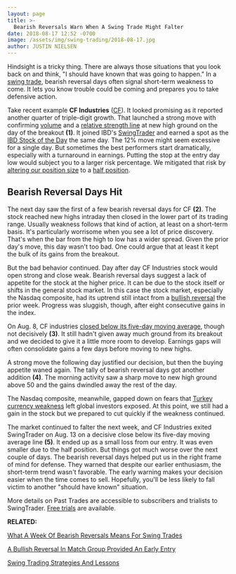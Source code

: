 ```yaml
---
layout: page
title: >-
  Bearish Reversals Warn When A Swing Trade Might Falter
date: 2018-08-17 12:52 -0700
image: /assets/img/swing-trading/2018-08-17.jpg
author: JUSTIN NIELSEN
---
```






Hindsight is a tricky thing. There are always those situations that you look back on and think, "I should have known that was going to happen." In a [swing trade](https://www.investors.com/ibd-university/swing-trading/), bearish reversal days often signal short-term weakness to come. It lets you know trouble could be coming and prepares you to take defensive action.




Take recent example **CF Industries** ([CF](https://research.investors.com/quote.aspx?symbol=CF)). It looked promising as it reported another quarter of triple-digit growth. That launched a strong move with confirming [volume](https://www.investors.com/research/swing-trading/how-much-trading-volume-is-enough-in-swing-trades/) and a [relative strength line](https://www.investors.com/how-to-invest/investors-corner/relative-strength-line-identifies-strong-stocks/) at new high ground on the day of the breakout **(1)**. It joined IBD's [SwingTrader](http://shop.investors.com/offer/splashresponsive.aspx?id=SwingTrader&src=A011LPH) and earned a spot as the [IBD Stock of the Day](https://www.investors.com/research/ibd-stock-of-the-day/stock-of-the-day-cf-industries-cf-stock-buy-zone-bullish-indicator/) the same day. The 12% move might seem excessive for a single day. But sometimes the best performers start dramatically, especially with a turnaround in earnings. Putting the stop at the entry day low would subject you to a larger risk percentage. We mitigated that risk by [altering our position size](https://www.investors.com/research/swing-trading/position-size-calculator-swing-trading-tool/) to a [half position](https://www.investors.com/research/swing-trading/half-positions-are-not-signs-of-commitment-issues/).


Bearish Reversal Days Hit
-------------------------


The next day saw the first of a few bearish reversal days for CF **(2)**. The stock reached new highs intraday then closed in the lower part of its trading range. Usually weakness follows that kind of action, at least on a short-term basis. It's particularly worrisome when you see a lot of price discovery. That's when the bar from the high to low has a wider spread. Given the prior day's move, this day wasn't too bad. One could argue that at least it kept the bulk of its gains from the breakout.


But the bad behavior continued. Day after day CF Industries stock would open strong and close weak. Bearish reversal days suggest a lack of appetite for the stock at the higher price. It can be due to the stock itself or shifts in the general stock market. In this case the stock market, especially the Nasdaq composite, had its uptrend still intact from a [bullish reversal](https://www.investors.com/research/swing-trading/stock-market-reversal-day-market-trend/) the prior week. Progress was sluggish, though, after eight consecutive gains in the index.


On Aug. 8, CF industries [closed below its five-day moving average](https://www.investors.com/research/swing-trading/short-term-moving-averages-can-help-cut-stock-losses-quicker/), though not decisively **(3)**. It still hadn't given away much ground from its breakout and we decided to give it a little more room to develop. Earnings gaps will often consolidate gains a few days before moving to new highs.


A strong move the following day justified our decision, but then the buying appetite waned again. The tally of bearish reversal days got another addition **(4)**. The morning activity saw a sharp move to new high ground above 50 and the gains dwindled away the rest of the day.


The Nasdaq composite, meanwhile, gapped down on fears that [Turkey currency weakness](https://www.investors.com/news/economy/dollar-hits-high-trump-fed-hurt-turkey-emerging-markets/) left global investors exposed. At this point, we still had a gain in the stock but we prepared to cut quickly if the weakness continued.


The market continued to falter the next week, and CF Industries exited SwingTrader on Aug. 13 on a decisive close below its five-day moving average line **(5)**. It ended up as a small loss from our entry. It was even smaller due to the half position. But things got much worse over the next couple of days. The bearish reversal days helped put us in the right frame of mind for defense. They warned that despite our earlier enthusiasm, the short-term trend wasn't favorable. The early warning makes your decision easier when the time comes to sell. Hopefully, you'll be less likely to fall victim to another "should have known" situation.


More details on Past Trades are accessible to subscribers and trialists to SwingTrader. [Free trials](http://shop.investors.com/offer/splashresponsive.aspx?id=SwingTrader&src=A011LPH) are available.


**RELATED:**


[What A Week Of Bearish Reversals Means For Swing Trades](https://www.investors.com/research/swing-trading/what-a-week-of-bearish-reversals-means-for-swing-trades/)


[A Bullish Reversal In Match Group Provided An Early Entry](https://www.investors.com/research/swing-trading/reversal-days-swing-trading-buy-points/)


[Swing Trading Strategies And Lessons](https://www.investors.com/ibd-university/swing-trading/)




